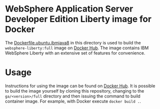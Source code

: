 # WebSphere Application Server Developer Edition Liberty image for Docker

The [Dockerfile.ubuntu.ibmjava8](Dockerfile.ubuntu.ibmjava8) in this directory is used to build the `websphere-liberty:full` image on [Docker Hub](https://registry.hub.docker.com/_/websphere-liberty/). The image contains IBM WebSphere Liberty with an extensive set of features for convenience.

# Usage

Instructions for using the image can be found on [Docker Hub](https://registry.hub.docker.com/_/websphere-liberty/). It is possible to build the image yourself by cloning this repository, changing to the `ga/<version>/full` directory and then issuing the command to build container image. For example, with Docker execute `docker build .`.
